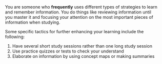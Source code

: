 You are someone who **frequently** uses different types of strategies to learn and remember information. You do things like reviewing information until you master it and focusing your attention on the most important pieces of information when studying. 

Some specific tactics for further enhancing your learning include the following: 

1.	Have several short study sessions rather than one long study session
2.	Use practice quizzes or tests to check your understand 
3.	Elaborate on information by using concept maps or making summaries
